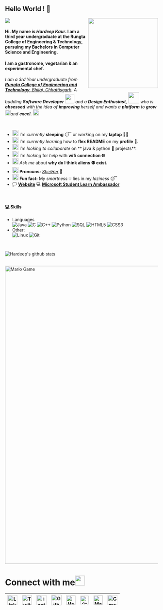 ## Hello World ! 👋

![](https://komarev.com/ghpvc/?username=hardeep0598)
<img align='right' src="https://avatars3.githubusercontent.com/u/39173869?s=460&u=472808c26e312f404d7610f37bf7fd71ad84e843&v=4" width="230">

#### Hi. My name is *Hardeep Kaur*. I am a third year undergraduate at the Rungta College of Engineering & Technology, pursuing my Bachelors in Computer Science and Engineering.
#### I am a gastronome, vegetarian & an experimental chef.

<p>
  <em>
    I am a 3rd Year undergraduate from <a href="http://rungta.ac.in/"> <b>Rungta College of Engineering and Technology</b>, Bhilai, Chhattisgarh</a>.  
    A budding <b>Software Developer</b> <img src="https://github.com/hardeep0598/hardeep0598/blob/master/Developer.gif" width="30px"> and a <b>Design    Enthusiast,</b>&nbsp;<img src="https://github.com/hardeep0598/hardeep0598/blob/master/Designer.gif" width="36px">  who is <b>obsessed</b>
    with the idea of <b>improving</b> herself and wants a <b>platform</b> to 
    <b>grow</b> <img src="https://github.com/hardeep0598/hardeep0598/blob/master/Rocket.gif" width="18px">and 
    <b>excel.</b> <img src="https://github.com/hardeep0598/hardeep0598/blob/master/Medal.gif" width="20px">
  </em>  
</p>

<br>

- <img alt="GIF" src="https://github.com/hardeep0598/hardeep0598/blob/master/wave.gif" width="20vw" /> I’m *currently* **sleeping** 😴 or *working* on my **laptop** 👨‍💻
- <img alt="GIF" src="https://github.com/hardeep0598/hardeep0598/blob/master/gandalf_parrot.gif" width="20vw" /> I’m *currently learning* how to **flex README** on my **profile** 💪.
- <img alt="GIF" src="https://github.com/hardeep0598/hardeep0598/blob/master/headbang.gif" width="20vw" /> I’m *looking to collaborate* on ** java & python 🐍 projects**.
- <img alt="GIF" src="https://github.com/hardeep0598/hardeep0598/blob/master/hmm.gif" width="20vw" /> I’m *looking* for *help* with **wifi connection 🌐**
- <img alt="GIF" src="https://github.com/hardeep0598/hardeep0598/blob/master/happy.gif" width="20vw" /> *Ask me* about **why do I think aliens 👽 exist.**
- <img alt="GIF" src="https://github.com/hardeep0598/hardeep0598/blob/master/powerup.gif" width="20vw" /> **Pronouns:** [*She/Her*](https://pronoun.is/she) 🧔
- <img alt="GIF" src="https://github.com/hardeep0598/hardeep0598/blob/master/coin.gif" width="20vw" /> **Fun fact:** My *smartness* 💡 lies in my *laziness* 😴
- 🏳️‍ <a href="http://hardeepkaur.me">**Website**</a>
💻 <a href="https://studentambassadors.microsoft.com/en-US/profile/64558">**Microsoft Student Learn Ambassador**</a>


<br>

<h4> 💻 Skills</h4>
<ul>
<li>Languages<br>
  <!-- primary -->
  <img alt="Java" src="https://img.shields.io/badge/-Java-f89820?style=flat-square&logo=java&logoColor=white" />
  <img alt="C" src="https://img.shields.io/badge/-C-2c3e50?style=flat-square&logo=c&logoColor=white" />
  <img alt="C++" src="https://img.shields.io/badge/-C++-8e44ad?style=flat-square&logo=c%2B%2B&logoColor=white" />
  <img alt="Python" src="https://img.shields.io/badge/-Python-306998?style=flat-square&logo=python&logoColor=white" />
  <img alt="SQL" src="https://img.shields.io/badge/-SQL-E32934?style=flat-square&logo=mysql&logoColor=black&textColor=black" />
  <!-- web -->
  <img alt="HTML5" src="https://img.shields.io/badge/-HTML5-F16529?style=flat-square&logo=HTML5&logoColor=white" />
  <img alt="CSS3" src="https://img.shields.io/badge/-CSS3-264de4?style=flat-square&logo=CSS3&logoColor=white" />
</li>
<li>Other:<br>
  <img alt="Linux" src="https://img.shields.io/badge/-Linux-E95420?style=flat-square&logo=linux&logoColor=black&textColor=black" />
  <img alt="Git" src="https://img.shields.io/badge/-Git-e67e22?style=flat-square&logo=git&logoColor=white" />
</li>
</ul>

<br>

![Hardeep's github stats](https://github-readme-stats.vercel.app/api?username=hardeep0598&show_icons=true&hide_border=true)

<br>

<img src="https://github.com/hardeep0598/hardeep0598/blob/master/Mario_Gameplay.gif" alt="Mario Game" width="980">

<br>

# Connect with me<img src="https://github.com/hardeep0598/hardeep0598/blob/master/Handshake.gif" height="32px">



| [<img src="https://github.com/hardeep0598/hardeep0598/blob/master/Linkedin.svg" alt="Linkedin Logo" width="32">](https://www.linkedin.com/in/hardeepkaur0598/) | [<img src="https://github.com/hardeep0598/hardeep0598/blob/master/Twitter.svg" alt="Twitter Logo" width="32">](https://twitter.com/__Hardeepkaur__) | [<img src="https://github.com/hardeep0598/hardeep0598/blob/master/Instagram.svg" alt="instagram logo" width="32">](https://www.instagram.com/__hardeep_kaur__/)| [<img src="https://cdn.svgporn.com/logos/github-icon.svg" alt="Github logo" width="34">](https://github.com/hardeep0598) | [<img src="https://github.com/hardeep0598/hardeep0598/blob/master/HackerRank.svg" alt="HackerRank Logo" width="30">](https://www.hackerrank.com/hardeepkaur_0598) | [<img src="https://cdn.svgporn.com/logos/stackoverflow-icon.svg" alt="Stackoverflow Logo" width="28">](https://stackoverflow.com/users/12828896/hardeep-kaur) | [<img src="https://cdn.svgporn.com/logos/medium.svg" alt="Medium Logo" width="30">](https://medium.com/@hardeepkaur.0598) | [<img src="https://github.com/hardeep0598/hardeep0598/blob/master/Gmail.svg" alt="Gmail logo" height="32">](mailto:hardeepkaur.0598@gmail.com)
|:---:|:---:|:---:|:---:|:---:|:---:|:---:|:---:|



<br>
<br>






<!--

![Dino](https://github.com/hardeep0598/hardeep0598/blob/master/Assets/dino.gif)

<a href="https://www.linkedin.com/in/hardeepkaur0598/">
    <img align="left" alt="Hardeep Kaur | Linkedin" width="24px" src="https://github.com/hardeep0598/hardeep0598/blob/master/Linkedin.svg" />
  </a> &nbsp;&nbsp;
  <a href="https://twitter.com/__Hardeepkaur__">
    <img align="left" alt="Hardeep Kaur | Twitter" width="26px" src="https://github.com/hardeep0598/hardeep0598/blob/master/Twitter.svg" />
  </a> &nbsp;&nbsp;
  <a href="https://www.instagram.com/__hardeep_kaur__/">
    <img align="left" alt="Hardeep Kaur | Instagram" width="24px" src="https://github.com/hardeep0598/hardeep0598/blob/master/Instagram.svg" />
  </a> &nbsp;&nbsp;
  <a href="mailto:hardeepkaur.0598@gmail.com">
    <img align="left" alt="Hardeep Kaur | Gmail" width="26px" src="https://github.com/hardeep0598/hardeep0598/blob/master/Gmail.svg" />
  </a>
  
  
  
| [<img src="https://github.com/hardeep0598/hardeep0598/blob/master/Linkedin.svg" alt="Hardeep Kaur | Linkedin" width="34">](https://www.linkedin.com/in/hardeepkaur0598/) | [<img src="https://github.com/hardeep0598/hardeep0598/blob/master/Assets/Instagram.svg" alt="instagram logo" width="24">](https://www.instagram.com/__hardeep_kaur__/) | [<img src="https://raw.githubusercontent.com/Delta456/Delta456/master/img/dev.png" alt="dev logo" width="24">](https://dev.to/delta456)| [<img src="https://raw.githubusercontent.com/Delta456/Delta456/master/img/deviant_art.jpg" alt="dev logo" width="24">](https://www.deviantart.com/delta2318) | [<img src="https://raw.githubusercontent.com/Delta456/Delta456/master/img/twitter.png" alt="twitter logo" width="34">](https://twitter.com/Delta2315) | [<img src="https://raw.githubusercontent.com/Delta456/Delta456/master/img/stack.svg" alt="stack logo" width="24">](https://stackoverflow.com/users/10053063/delta231) | [<img src="https://raw.githubusercontent.com/Delta456/Delta456/master/img/gitlab.png" alt="gitlab logo" width="24">](https://gitlab.com/Delta456) | [<img src="https://raw.githubusercontent.com/Delta456/Delta456/master/img/reddit.jpg" alt="reddit logo" width="24">](https://www.reddit.com/user/Delta231)
|---|---|---|---|---|---|---|---|





## 𝗠𝘆 𝗧𝗲𝗰𝗸 𝗦𝘁𝗮𝗰𝗸

<table>
  <tbody>
    <tr valign="top">
      <td width="25%" align="center">
        <span>𝗛𝗧𝗠𝗟𝟱</span><br><br><br>
        <img height="64px" src="https://cdn.svgporn.com/logos/html-5.svg">
      </td>
      <td width="25%" align="center">
        <span>𝗖𝗦𝗦𝟯</span><br><br><br>
        <img height="64px" src="https://cdn.svgporn.com/logos/css-3.svg">
      </td>
      <td width="25%" align="center">
        <span>𝗝𝗮𝘃𝗮𝗦𝗰𝗿𝗶𝗽𝘁</span><br><br><br>
        <img height="64px" src="https://cdn.svgporn.com/logos/javascript.svg">
      </td>
      <td width="25%" align="center">
        <span>𝗩𝘂𝗲</span><br><br><br>
        <img height="64px" src="https://cdn.svgporn.com/logos/vue.svg">
      </td>
    </tr>
    <tr valign="top">
      <td width="25%" align="center">
        <span>𝗪𝗲𝗯𝗽𝗮𝗰𝗸</span><br><br><br>
        <img height="64px" src="https://cdn.svgporn.com/logos/webpack.svg">
      </td>
      <td width="25%" align="center">
        <span>𝗘𝘀𝗹𝗶𝗻𝘁</span><br><br><br>
        <img height="64px" src="https://cdn.svgporn.com/logos/eslint.svg">
      </td>
      <td width="25%" align="center">
        <span>𝗚𝗶𝘁</span><br><br><br>
        <img height="64px" src="https://cdn.svgporn.com/logos/git-icon.svg">
      </td>
      <td width="25%" align="center">
        <span>𝗩𝗦 𝗖𝗼𝗱𝗲</span><br><br><br>
        <img height="64px" src="https://cdn.svgporn.com/logos/visual-studio-code.svg">
      </td>
    </tr>
    <tr valign="top">
      <td width="25%" align="center">
        <span>𝗟𝗲𝘀𝘀</span><br><br><br>
        <img height="64px" src="https://cdn.svgporn.com/logos/less.svg">
      </td>
      <td width="25%" align="center">
        <span>𝗦𝗮𝘀𝘀/𝗦𝗖𝗦𝗦</span><br><br><br>
        <img height="64px" src="https://cdn.svgporn.com/logos/sass.svg">
      </td>
      <td width="25%" align="center">
        <span>𝗧𝗮𝗶𝗹𝘄𝗶𝗻𝗱𝗖𝘀𝘀</span><br><br><br>
        <img height="64px" src="https://cdn.svgporn.com/logos/tailwindcss-icon.svg">
      </td>
      <td width="25%" align="center">
        <span>𝗡𝗲𝘁𝗹𝗶𝗳𝘆</span><br><br><br>
        <img height="64px" src="https://cdn.svgporn.com/logos/netlify.svg">
      </td>
    </tr>
  </tbody>
</table>


![visitors](https://visitor-badge.laobi.icu/badge?page_id=hardeep0598)

-->

